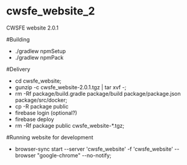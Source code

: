# cwsfe_website_2
CWSFE website 2.0.1

#Building
* ./gradlew npmSetup
* ./gradlew npmPack

#Delivery
* cd cwsfe_website;
* gunzip -c cwsfe_website-2.0.1.tgz | tar xvf -;
* rm -Rf package/build.gradle package/build package/package.json package/src/docker;
* cp -R package public
* firebase login (optional?)
* firebase deploy
* rm -Rf package public cwsfe_website-*.tgz;

#Running website for development
* browser-sync start --server 'cwsfe_website' -f 'cwsfe_website' --browser "google-chrome" --no-notify;
